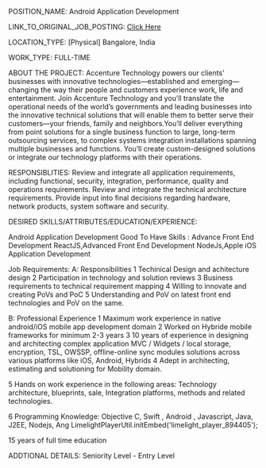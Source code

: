 POSITION_NAME: Android Application Development

LINK_TO_ORIGINAL_JOB_POSTING: [Click Here](https://www.linkedin.com/jobs/view/android-application-development-at-accenture-in-india-1492479806/)

LOCATION_TYPE: [Physical] Bangalore, India

WORK_TYPE: FULL-TIME

ABOUT THE PROJECT: Accenture Technology powers our clients’ businesses with innovative technologies—established and emerging—changing the way their people and customers experience work, life and entertainment. Join Accenture Technology and you’ll translate the operational needs of the world’s governments and leading businesses into the innovative technical solutions that will enable them to better serve their customers—your friends, family and neighbors.You’ll deliver everything from point solutions for a single business function to large, long-term outsourcing services, to complex systems integration installations spanning multiple businesses and functions. You’ll create custom-designed solutions or integrate our technology platforms with their operations.

RESPONSIBLITIES: Review and integrate all application requirements, including functional, security, integration, performance, quality and operations requirements. Review and integrate the technical architecture requirements. Provide input into final decisions regarding hardware, network products, system software and security.

DESIRED SKILLS/ATTRIBUTES/EDUCATION/EXPERIENCE: 

Android Application Development Good To Have Skills :
Advance Front End Development ReactJS,Advanced Front End Development NodeJs,Apple iOS Application Development 

Job Requirements: 
A: Responsibilities 1 Techinical Design and achitecture design 2 Participation in technology and solution reviews 3 Business requirements to technical requirement mapping 4 Willing to innovate and creating PoVs and PoC 5 Understanding and PoV on latest front end technologies and PoV on the same.

B: Professional Experience 1 Maximum work experience in native android/iOS mobile app development domain 2 Worked on Hybride mobile frameworks for minimum 2-3 years 3 10 years of experience in designing and architecting complex application MVC / Widgets / local storage, encryption, TSL, OWSSP, offline-online sync modules solutions across various platforms like iOS, Android, Hybrids 4 Adept in architecting, estimating and solutioning for Mobility domain.

5 Hands on work experience in the following areas: Technology architecture, blueprints, sale, Integration platforms, methods and related technologies.

6 Programming Knowledge: Objective C, Swift , Android , Javascript, Java, J2EE, Nodejs, Ang LimelightPlayerUtil.initEmbed('limelight_player_894405');

15 years of full time education

ADDTIONAL DETAILS: Seniority Level - Entry Level
